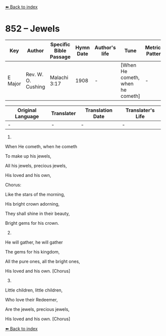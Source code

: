 [⬅️ Back to index](../README.md)

# 852 – Jewels

Key | Author   | Specific Bible Passage     |Hymn Date |Author's life |Tune |Metrical Pattern   |Composer/Source
-- | --------- | ---------------------------|----------|--------------|-----|-------------------|-------------  
E Major |Rev. W. O. Cushing |Malachi 3:17 |1908 |- |[When He cometh, when he cometh] |- |Geo. F. Root

Original Language | Translater | Translation Date   | Translater's Life  
----------------- | --------- | --------------------|-------------     
\- |- |- |-




1.

When He cometh, when he cometh

To make up his jewels,

All his jewels, precious jewels,

His loved and his own,



Chorus:

Like the stars of the morning,

His bright crown adorning,

They shall shine in their beauty,

Bright gems for his crown.



2.

He will gather, he will gather

The gems for his kingdom,

All the pure ones, all the bright ones,

His loved and his own.  [Chorus]



3.

Little children, little children, 

Who love their Redeemer,

Are the jewels, precious jewels,

His loved and his own.  [Chorus]



[⬅️ Back to index](../README.md)

